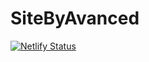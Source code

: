 # SiteByAvanced
 
[![Netlify Status](https://api.netlify.com/api/v1/badges/f938f3a4-072a-4219-b900-1559fd2a086b/deploy-status)](https://app.netlify.com/sites/byadvanced/deploys)